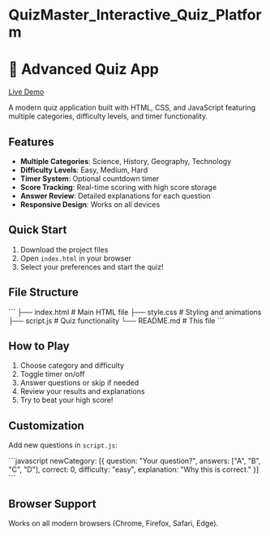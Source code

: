 # QuizMaster_Interactive_Quiz_Platform
# 🧠 Advanced Quiz App

[Live Demo](https://quiz-master-interactive-quiz-platfo.vercel.app/)

A modern quiz application built with HTML, CSS, and JavaScript featuring multiple categories, difficulty levels, and timer functionality.

## Features

- **Multiple Categories**: Science, History, Geography, Technology
- **Difficulty Levels**: Easy, Medium, Hard
- **Timer System**: Optional countdown timer
- **Score Tracking**: Real-time scoring with high score storage
- **Answer Review**: Detailed explanations for each question
- **Responsive Design**: Works on all devices

## Quick Start

1. Download the project files
2. Open `index.html` in your browser
3. Select your preferences and start the quiz!

## File Structure

\`\`\`
├── index.html    # Main HTML file
├── style.css     # Styling and animations  
├── script.js     # Quiz functionality
└── README.md     # This file
\`\`\`

## How to Play

1. Choose category and difficulty
2. Toggle timer on/off
3. Answer questions or skip if needed
4. Review your results and explanations
5. Try to beat your high score!

## Customization

Add new questions in `script.js`:

\`\`\`javascript
newCategory: [{
  question: "Your question?",
  answers: ["A", "B", "C", "D"],
  correct: 0,
  difficulty: "easy",
  explanation: "Why this is correct."
}]
\`\`\`

## Browser Support

Works on all modern browsers (Chrome, Firefox, Safari, Edge).


